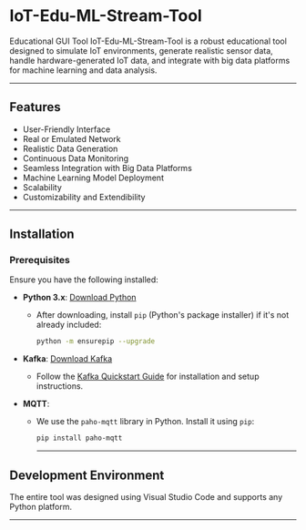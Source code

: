 # IoT-Edu-ML-Stream-Tool
Educational GUI Tool
IoT-Edu-ML-Stream-Tool is a robust educational tool designed to simulate IoT environments, generate realistic sensor data, handle hardware-generated IoT data, and integrate with big data platforms for machine learning and data analysis.

---

## Features

- User-Friendly Interface
- Real or Emulated Network
- Realistic Data Generation
- Continuous Data Monitoring
- Seamless Integration with Big Data Platforms
- Machine Learning Model Deployment
- Scalability
- Customizability and Extendibility

---

## Installation

### Prerequisites

Ensure you have the following installed:

- **Python 3.x**: [Download Python](https://www.python.org/downloads/)
  - After downloading, install `pip` (Python's package installer) if it's not already included:
    ```bash
    python -m ensurepip --upgrade
    ```

- **Kafka**: [Download Kafka](https://kafka.apache.org/downloads)
  - Follow the [Kafka Quickstart Guide]((https://kafka.apache.org/quickstart)) for installation and setup instructions.

- **MQTT**: 
  - We use the `paho-mqtt` library in Python. Install it using `pip`:
    ```bash
    pip install paho-mqtt
    ```
    ---
## Development Environment
The entire tool was designed using Visual Studio Code and supports any Python platform.

---










